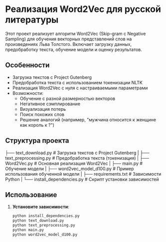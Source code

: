 # Реализация Word2Vec для русской литературы

Этот проект реализует алгоритм Word2Vec (Skip-gram с Negative Sampling) для обучения векторных представлений слов на произведениях Льва Толстого. Включает загрузку данных, предобработку текста, обучение модели и оценку результатов.

## Особенности

- Загрузка текстов с Project Gutenberg
- Предобработка текста с использованием токенизации NLTK
- Реализация Word2Vec с нуля с настраиваемыми параметрами
- Возможности:
  - Обучение с разной размерностью векторов
  - Негативное сэмплирование
  - Визуализация потерь
  - Поиск похожих слов
  - Решение аналогий (например, "мужчина относится к женщине как король к ?")

## Структура проекта

├── text_download.py # Загрузка текстов с Project Gutenberg
|
├── text_preprocessing.py # Предобработка текста (токенизация)
|
├── Word2Vec.py # Основная реализация Word2Vec
|
├── main.py # Обучение модели
|
├── word2vec_model_d100.py # Пример использования обученной модели
|
├── requirements.txt # Зависимости Python
|
└── install_dependencies.py # Скрипт установки зависимостей

## Использование

1. **Установите зависимости**:
   ```bash
   python install_dependencies.py
   python text_download.py
   python text_preprocessing.py
   python main.py
   python word2vec_model_d100.py
